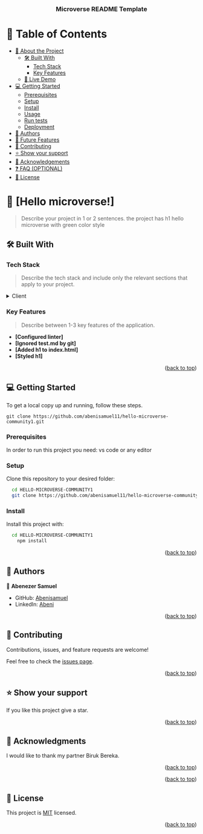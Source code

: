 <a name="readme-top"></a>


<div align="center">


  <h3><b>Microverse README Template</b></h3>

</div>



# 📗 Table of Contents

- [📖 About the Project](#about-project)
  - [🛠 Built With](#built-with)
    - [Tech Stack](#tech-stack)
    - [Key Features](#key-features)
  - [🚀 Live Demo](#live-demo)
- [💻 Getting Started](#getting-started)
  - [Prerequisites](#prerequisites)
  - [Setup](#setup)
  - [Install](#install)
  - [Usage](#usage)
  - [Run tests](#run-tests)
  - [Deployment](#deployment)
- [👥 Authors](#authors)
- [🔭 Future Features](#future-features)
- [🤝 Contributing](#contributing)
- [⭐️ Show your support](#support)
- [🙏 Acknowledgements](#acknowledgements)
- [❓ FAQ (OPTIONAL)](#faq)
- [📝 License](#license)

# 📖 [Hello microverse!] <a name="Hello microverse!"></a>

> Describe your project in 1 or 2 sentences.
the project has h1 hello microverse with green color style 


## 🛠 Built With <a name="built-with"></a>

### Tech Stack <a name="tech-stack"></a>

> Describe the tech stack and include only the relevant sections that apply to your project.

<details>
  <summary>Client</summary>
  <ul>
    <li><a href="https://www.w3schools.com/html/">HTML</a></li>
    <li><a href="https://www.w3schools.com/css/default.asp">CSS</a></li>
  </ul>
</details>


### Key Features <a name="key-features"></a>

> Describe between 1-3 key features of the application.

- **[Configured linter]**
- **[Ignored test.md by git]**
- **[Added h1 to index.html]**
- **[Styled h1]**

<p align="right">(<a href="#readme-top">back to top</a>)</p>



## 💻 Getting Started <a name="getting-started"></a>


To get a local copy up and running, follow these steps.

```
git clone https://github.com/abenisamuel11/hello-microverse-community1.git
```

### Prerequisites

In order to run this project you need:
vs code or any editor

### Setup

Clone this repository to your desired folder:


```sh
  cd HELLO-MICROVERSE-COMMUNITY1
  git clone https://github.com/abenisamuel11/hello-microverse-community1.git
```


### Install

Install this project with:

```sh
  cd HELLO-MICROVERSE-COMMUNITY1
    npm install
```
<p align="right">(<a href="#readme-top">back to top</a>)</p>

<!-- AUTHORS -->

## 👥 Authors <a name="authors"></a>

👤 **Abenezer Samuel**

- GitHub: [Abenisamuel](https://github.com/abenisamuel11)
- LinkedIn: [Abeni](https://www.linkedin.com/in/abenezer-samuel/)


<p align="right">(<a href="#readme-top">back to top</a>)</p>

<!-- CONTRIBUTING -->

## 🤝 Contributing <a name="contributing"></a>

Contributions, issues, and feature requests are welcome!

Feel free to check the [issues page](../../issues/).

<p align="right">(<a href="#readme-top">back to top</a>)</p>

<!-- SUPPORT -->

## ⭐️ Show your support <a name="support"></a>

If you like this project give a star.

<p align="right">(<a href="#readme-top">back to top</a>)</p>

<!-- ACKNOWLEDGEMENTS -->

## 🙏 Acknowledgments <a name="acknowledgements"></a>

I would like to thank my partner Biruk Bereka.

<p align="right">(<a href="#readme-top">back to top</a>)</p>


<p align="right">(<a href="#readme-top">back to top</a>)</p>

<!-- LICENSE -->

## 📝 License <a name="license"></a>

This project is [MIT](./MIT.md) licensed.

<p align="right">(<a href="#readme-top">back to top</a>)</p>
